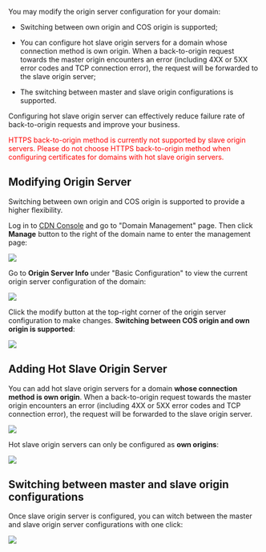 You may modify the origin server configuration for your domain:



+ Switching between own origin and COS origin is supported;

+ You can configure hot slave origin servers for a domain whose connection method is own origin. When a back-to-origin request towards the master origin encounters an error (including 4XX or 5XX error codes and TCP connection error), the request will be forwarded to the slave origin server;

+ The switching between master and slave origin configurations is supported.



Configuring hot slave origin server can effectively reduce failure rate of back-to-origin requests and improve your business.

<font color="red">HTTPS back-to-origin method is currently not supported by slave origin servers. Please do not choose HTTPS back-to-origin method when configuring certificates for domains with hot slave origin servers.</font>



## Modifying Origin Server



Switching between own origin and COS origin is supported to provide a higher flexibility.



Log in to [CDN Console](https://console.qcloud.com/cdn) and go to "Domain Management" page. Then click **Manage** button to the right of the domain name to enter the management page:



![](https://mc.qcloudimg.com/static/img/70a01c53cfaa997013da2cb4b699bbf1/donmai_management.png)



Go to **Origin Server Info** under "Basic Configuration" to view the current origin server configuration of the domain:



![](https://mc.qcloudimg.com/static/img/6fb7c96bdd79b1ee3b45b4961972e163/change_origin.png)



Click the modify button at the top-right corner of the origin server configuration to make changes. **Switching between COS origin and own origin is supported**:



![](https://mc.qcloudimg.com/static/img/8c30c6b8c0a38f9afa14c78f29bd9a0a/change_origin_cos.png)



## Adding Hot Slave Origin Server



You can add hot slave origin servers for a domain **whose connection method is own origin**. When a back-to-origin request towards the master origin encounters an error (including 4XX or 5XX error codes and TCP connection error), the request will be forwarded to the slave origin server.



![](https://mc.qcloudimg.com/static/img/cd704a8f4742c94847621a327880fee0/back-up.png)



Hot slave origin servers can only be configured as **own origins**:



![](https://mc.qcloudimg.com/static/img/7cd5ee81ef3a61c69890cd8dcaea4eaf/set_back_up.png)





## Switching between master and slave origin configurations



Once slave origin server is configured, you can witch between the master and slave origin server configurations with one click:



![](https://mc.qcloudimg.com/static/img/fb6c82e8f703b1248624a8e865c95854/switch_backup.png)






